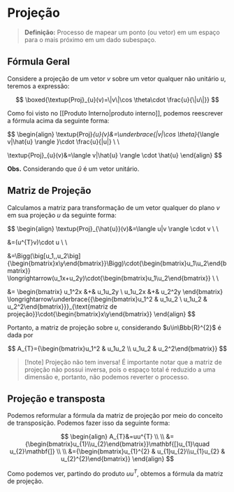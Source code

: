 # Projeção

> **Definição:** Processo de mapear um ponto (ou vetor) em um espaço para o mais próximo em um dado subespaço.

## Fórmula Geral

Considere a projeção de um vetor $v$ sobre um vetor qualquer não unitário $u$, teremos a expressão:

$$
\boxed{\textup{Proj}_{u}(v)=\|v\|\cos \theta\cdot \frac{u}{\|u\|}}
$$

Como foi visto no [[Produto Interno|produto interno]], podemos reescrever a fórmula acima da seguinte forma:

$$
\begin{align}
\textup{Proj}_{u}(v)&=\underbrace{\|v\|\cos \theta}_{\langle v|\hat{u} \rangle }\cdot \frac{u}{\|u\|} \\ \\

\textup{Proj}_{u}(v)&=\langle v|\hat{u} \rangle \cdot \hat{u}
\end{align}
$$

**Obs.** Considerando que $\hat{u}$ é um vetor unitário.

## Matriz de Projeção

Calculamos a matriz para transformação de um vetor qualquer do plano $v$ em sua projeção $u$ da seguinte forma:

$$
\begin{align}
\textup{Proj}_{\hat{u}}(v)&=\langle u|v \rangle \cdot v \\ \\

&=(u^{T}v)\cdot u \\ \\

&=\Bigg(\big[u_1,\,u_2\big]{\begin{bmatrix}x\\y\end{bmatrix}}\Bigg)\cdot{\begin{bmatrix}u_1\\u_2\end{bmatrix}}
\longrightarrow(u_1x+u_2y)\cdot{\begin{bmatrix}u_1\\u_2\end{bmatrix}} \\ \\

&=
\begin{bmatrix}
u_1^2x &+& u_1u_2y \\
u_1u_2x &+& u_2^2y
\end{bmatrix}
\longrightarrow\underbrace{{\begin{bmatrix}u_1^2 & u_1u_2 \\ u_1u_2 & u_2^2\end{bmatrix}}}_{\text{matriz de projeção}}\cdot{\begin{bmatrix}x\\y\end{bmatrix}}
\end{align}
$$

Portanto, a matriz de projeção sobre $u$, considerando $u\in\Bbb{R}^{2}$ é dada por

$$
A_{T}={\begin{bmatrix}u_1^2 & u_1u_2 \\ u_1u_2 & u_2^2\end{bmatrix}}
$$

> [!note] Projeção não tem inversa!
> É importante notar que a matriz de projeção não possui inversa, pois o espaço total é reduzido a uma dimensão e, portanto, não podemos reverter o processo.

## Projeção e transposta

Podemos reformular a fórmula da matriz de projeção por meio do conceito de transposição. Podemos fazer isso da seguinte forma:

$$
\begin{align}
A_{T}&=uu^{T} \\ \\
&={\begin{bmatrix}u_{1}\\u_{2}\end{bmatrix}}\mathbf{[}u_{1}\quad  u_{2}\mathbf{]} \\ \\
&={\begin{bmatrix}u_{1}^{2} & u_{1}u_{2}\\u_{1}u_{2} & u_{2}^{2}\end{bmatrix}}
\end{align}
$$

Como podemos ver, partindo do produto $uu^{T}$, obtemos a fórmula da matriz de projeção.